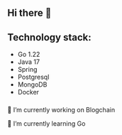 ## Hi there 👋

## Technology stack:
- Go 1.22
- Java 17
- Spring
- Postgresql
- MongoDB
- Docker
###
🔭 I’m currently working on Blogchain

🌱 I’m currently learning Go
